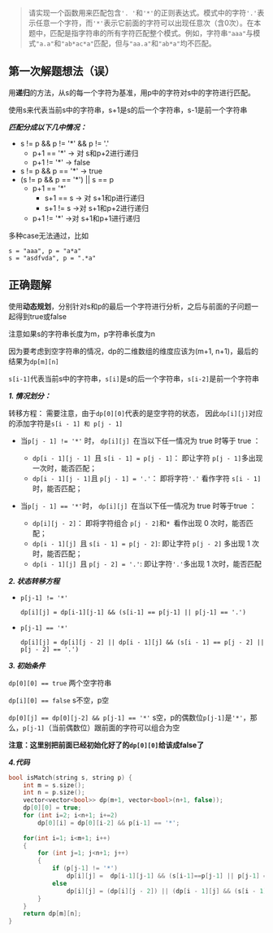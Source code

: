 > 请实现一个函数用来匹配包含`'. '`和`'*'`的正则表达式。模式中的字符`'.'`表示任意一个字符，而`'*'`表示它前面的字符可以出现任意次（含0次）。在本题中，匹配是指字符串的所有字符匹配整个模式。例如，字符串`"aaa"`与模式`"a.a"`和`"ab*ac*a"`匹配，但与`"aa.a"`和`"ab*a"`均不匹配。

## 第一次解题想法（误）

用**递归**的方法，从s的每一个字符为基准，用p中的字符对s中的字符进行匹配。

使用s来代表当前s中的字符串，s+1是s的后一个字符串，s-1是前一个字符串

***匹配分成以下几中情况：***

* s != p && p != '*' && p != '.'
  * p+1 == '*' -> 对 s和p+2进行递归
  * p+1 != '*' -> false
* s != p && p == '*' -> true
* (s != p && p == '*') || s == p
  * p+1 == '*'
    * s+1 == s -> 对 s+1和p进行递归
    * s+1 != s ->对 s+1和p+2进行递归
  * p+1 != '*' ->对 s+1和p+1进行递归

多种case无法通过，比如

```
s = "aaa", p = "a*a"
s = "asdfvda", p = ".*a"
```



## 正确题解

使用**动态规划**，分别针对s和p的最后一个字符进行分析，之后与前面的子问题一起得到true或false

注意如果s的字符串长度为m，p字符串长度为n

因为要考虑到空字符串的情况，dp的二维数组的维度应该为(m+1, n+1)，最后的结果为`dp[m][n]`

`s[i-1]`代表当前s中的字符串，`s[i]`是s的后一个字符串，`s[i-2]`是前一个字符串

***1. 情况划分：***

转移方程： 需要注意，由于` dp[0][0] `代表的是空字符的状态， 因此` dp[i][j] `对应的添加字符是` s[i - 1] 和 p[j - 1] `

* 当`p[j - 1] != '*'` 时， `dp[i][j] `在当以下任一情况为 true 时等于 true ：
  * `dp[i - 1][j - 1] `且 `s[i - 1] = p[j - 1]`： 即让字符 `p[j - 1]`多出现一次时，能否匹配；
  * `dp[i - 1][j - 1]`且 `p[j - 1] = '.'`： 即将字符`'.'` 看作字符 `s[i - 1] `时，能否匹配；

* 当` p[j - 1] == '*' `时， `dp[i][j] `在当以下任一情况为 true 时等于true ：
  * `dp[i][j - 2]`： 即将字符组合 `p[j - 2]`和`* `看作出现 0 次时，能否匹配；
  * `dp[i - 1][j] `且 `s[i - 1] = p[j - 2]`: 即让字符 `p[j - 2]` 多出现 1 次时，能否匹配；
  * `dp[i - 1][j] `且 `p[j - 2] = '.'`: 即让字符` '.' `多出现 1 次时，能否匹配

***2. 状态转移方程***

* `p[j-1] != '*' `

  `dp[i][j] = dp[i-1][j-1] && (s[i-1] == p[j-1] || p[j-1] == '.')`

* `p[j-1] == '*' `

  `dp[i][j] = dp[i][j - 2] || dp[i - 1][j] && (s[i - 1] == p[j - 2] || p[j - 2] == '.')`

***3. 初始条件***

`dp[0][0] == true` 两个空字符串

`dp[i][0] == false` s不空，p空

`dp[0][j] == dp[0][j-2] && p[j-1] == '*'` s空，p的偶数位`p[j-1]`是`'*'`，那么，`p[j-1]`（当前偶数位）跟前面的字符可以组合为空

**注意：这里别把前面已经初始化好了的`dp[0][0]`给该成false了** 

***4.代码***

```cpp
bool isMatch(string s, string p) {
    int m = s.size();
    int n = p.size();
    vector<vector<bool>> dp(m+1, vector<bool>(n+1, false));
    dp[0][0] = true;
    for (int i=2; i<n+1; i+=2)
        dp[0][i] = dp[0][i-2] && p[i-1] == '*';
  
    for(int i=1; i<m+1; i++)
    {
        for (int j=1; j<n+1; j++)
        {
            if (p[j-1] != '*')
                dp[i][j] =  dp[i-1][j-1] && (s[i-1]==p[j-1] || p[j-1] == '.');
            else
                dp[i][j] = (dp[i][j - 2]) || (dp[i - 1][j] && (s[i - 1] == p[j - 2] || p[j - 2] == '.'));
        }
    }
    return dp[m][n];
}
```

